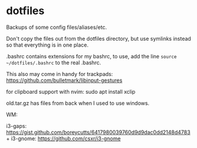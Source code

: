 # dotfiles
Backups of some config files/aliases/etc.

Don't copy the files out from the dotfiles directory, but use symlinks instead so that everything is in one place.

.bashrc contains extensions for my bashrc, to use, add the line `source ~/dotfiles/.bashrc` to the real .bashrc.

This also may come in handy for trackpads:
https://github.com/bulletmark/libinput-gestures

for clipboard support with nvim:
sudo apt install xclip

old.tar.gz has files from back when I used to use windows.

WM:

i3-gaps: https://gist.github.com/boreycutts/6417980039760d9d9dac0dd2148d4783
+
i3-gnome: https://github.com/csxr/i3-gnome
